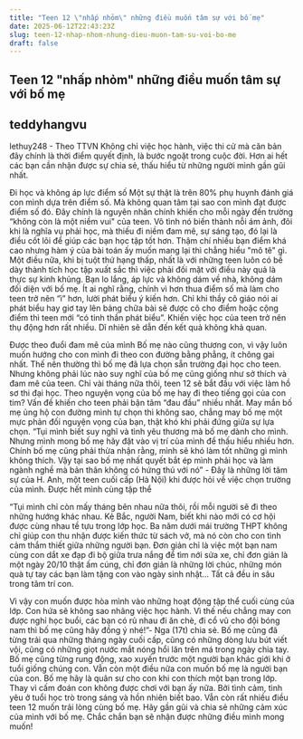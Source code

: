 ```yaml
---
title: "Teen 12 \"nhấp nhỏm\" những điều muốn tâm sự với bố mẹ"
date: 2025-06-12T22:43:23Z
slug: teen-12-nhap-nhom-nhung-dieu-muon-tam-su-voi-bo-me
draft: false
---
```


## Teen 12 "nhấp nhỏm" những điều muốn tâm sự với bố mẹ

## teddyhangvu

lethuy248 - Theo TTVN
Không chỉ việc học hành, việc thi cử mà căn bản đây chính là thời điểm quyết định, là bước ngoặt trong cuộc đời. Hơn ai hết các bạn cần nhận được sự chia sẻ, thấu hiểu từ những người mình gần gũi nhất.

Đi học và không áp lực điểm số
Một sự thật là trên 80% phụ huynh đánh giá con mình dựa trên điểm số. Mà không quan tâm tại sao con mình đạt được điểm số đó. Đây chính là nguyên nhân chính khiến cho mỗi ngày đến trường “không còn là một niềm vui" của teen. Vô tình nó biến thành nỗi ám ảnh, đôi khi là nghĩa vụ phải học, mà thiếu đi niềm đam mê, sự sáng tạo, đó lại là điều cốt lõi để giúp các bạn học tập tốt hơn. Thậm chí nhiều bạn điểm khá cao nhưng hàm ý của bài toán ấy muốn mang lại thì chẳng hiểu "mô tê" gì.   
Một điều nữa, khi bị tuột thứ hạng thấp, nhất là với những teen luôn có bề dày thành tích học tập xuất sắc thì việc phải đối mặt với điều này quả là thực sự kinh khủng. Bạn lo lắng, áp lực và không dám về nhà, không dám đối diện với bố mẹ.
Ít ai nghĩ rằng, chính vì hơn thua điểm số mà làm cho teen trở nên “ì” hơn, lười phát biểu ý kiến hơn. Chỉ khi thầy cô giáo nói ai phát biểu hay giơ tay lên bảng chữa bài sẽ được cô cho điểm hoặc cộng điểm thì teen mới “có tinh thần phát biểu”. Khiến việc học của teen trở nên thụ động hơn rất nhiều. Dĩ nhiên sẽ dẫn đến kết quả không khả quan.

​Được theo đuổi đam mê của mình
Bố mẹ nào cũng thương con, vì vậy luôn muốn hướng cho con mình đi theo con đường bằng phẳng, ít chông gai nhất. Thế nên thường thì bố mẹ đã lựa chọn sẵn trường đại học cho teen. Nhưng không phải lúc nào suy nghĩ của bố mẹ cũng giống như sở  thích và đam mê của teen. 
Chỉ vài tháng nữa thôi, teen 12 sẽ bắt đầu với việc làm hồ sơ thi đại học. Theo nguyện vọng của bố mẹ hay đi theo tiếng gọi của con tim? Vấn đề khiến cho teen phải bận tâm “đau đầu” nhiều nhất. May mắn bố mẹ ủng hộ con đường mình tự chọn thì không sao, chẳng may bố mẹ một mực phản đối nguyện vọng của bạn, thật khó khi phải đứng giữa sự lựa chọn.
“Tụi mình biết suy nghĩ và tình yêu thương mà bố mẹ dành cho mình. Nhưng mình mong bố mẹ hãy đặt vào vị trí của mình để thấu hiểu nhiều hơn. Chính bố mẹ cũng phải thừa nhận rằng, mình sẽ khó làm tốt những gì mình không thích. Vậy tại sao bố mẹ nhất quyết bắt ép mình phải học và làm ngành nghề mà bản thân không có hứng thú với nó” - Đây là những lời tâm sự của H. Anh, một teen cuối cấp (Hà Nội) khi được hỏi về việc chọn trường của mình.
Được hết mình cùng tập thể 

​“Tụi mình chỉ còn mấy tháng bên nhau nữa thôi, rồi mỗi người sẽ đi theo những hướng khác nhau. Kẻ Bắc, người Nam, biết khi nào mới có cơ hội được cùng nhau tề tựu trong lớp học. Ba năm dưới mái trường THPT không chỉ giúp con thu nhận được kiến thức từ sách vở, mà nó còn cho con tình cảm thắm thiết giữa những người bạn. Đơn giản chỉ là việc một bạn nam cùng con dắt xe đạp đi bộ giữa trưa nắng để tìm nới sửa xe, chỉ đơn giản là một ngày 20/10 thật ấm cúng, chỉ đơn giản là những lời chúc, những món quà tự tay các bạn làm tặng con vào ngày sinh nhật… Tất cả đều in sâu trong tâm trí con. 

Vì vậy con muốn được hòa mình vào những hoạt động tập thể cuối cùng của lớp. Con hứa sẽ không sao nhãng việc học hành. Vì thế nếu chẳng may con được nghỉ học buổi, các bạn có rủ nhau đi ăn chè, đi cổ vũ cho đội bóng nam thì bố mẹ cũng hãy đồng ý nhé!”- Nga (17t) chia sẻ.
Bố mẹ cũng đã từng trải qua những tháng ngày cuối cấp, cũng có những dòng lưu bút viết vội, cũng có những giọt nước mắt nóng hổi lăn trên má trong ngày chia tay. Bố mẹ cũng từng rung động, xao xuyến trước một người bạn khác giới khi ở tuổi giống chúng con. Vẫn còn một điều nữa con muốn bố mẹ là người bạn của con. Bố mẹ hãy là quân sư cho con khi con thích một bạn trong lớp. Thay vì cấm đoán con không được chơi với bạn ấy nữa. Bởi tình cảm, tình yêu ở tuổi học trò trong sáng và hồn nhiên biết bao.
Vẫn còn rất nhiều điều teen 12 muốn trải lòng cùng bố mẹ. Hãy gần gũi và chia sẻ những cảm xúc của mình với bố mẹ. Chắc chắn bạn sẽ nhận được những điều mình mong muốn!